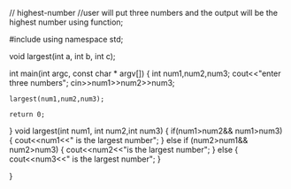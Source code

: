 // highest-number
//user will put three numbers and the output will be the highest number using function;

#include <iostream>
using namespace std;

void largest(int a, int b, int c);


int main(int argc, const char * argv[]) {
    int num1,num2,num3;
  cout<<"enter three numbers";
    cin>>num1>>num2>>num3;
  
    largest(num1,num2,num3);
    
    return 0;
}
void largest(int num1, int num2,int num3)
{
    if(num1>num2&& num1>num3)
    {
        cout<<num1<<" is the largest number";
    }
    else if (num2>num1&& num2>num3)
    {
        cout<<num2<<"is the largest number";
    }
    else {
        cout<<num3<<" is the largest number";
    }
    

}
